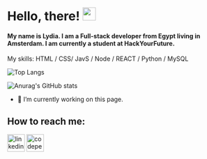 <!-- ![Header](https://images.unsplash.com/photo-1617529497471-9218633199c0?ixid=MnwxMjA3fDB8MHxwaG90by1wYWdlfHx8fGVufDB8fHx8&ixlib=rb-1.2.1&auto=format&fit=crop&w=750&q=80) -->

# Hello, there! <img src="https://raw.githubusercontent.com/MartinHeinz/MartinHeinz/master/wave.gif" width="30px">
#### My name is Lydia. I am a Full-stack developer from Egypt living in Amsterdam. I am currently a student at HackYourFuture.

<!-- I am looking to prove my coding and software skills through an entry-level position in an organization that ‎will ‎effectively utilize my experience and offers ‎an opportunity for my career, hoping to achieve my goals ‎throw your respected organization. -->

My skills: HTML / CSS/ JavS / Node / REACT / Python / MySQL 

![Top Langs](https://github-readme-stats.vercel.app/api/top-langs/?username=Lydia-GG&layout=compact)

![Anurag's GitHub stats](https://github-readme-stats.vercel.app/api?username=Lydia-GG)

- 🔭 I’m currently working on this page. 



## How to reach me:
 [<img src='https://cdn.jsdelivr.net/npm/simple-icons@3.0.1/icons/linkedin.svg' alt='linkedin' height='40'>](https://www.linkedin.com/in/lydia-samir-45a975108//)  [<img src='https://cdn.jsdelivr.net/npm/simple-icons@3.0.1/icons/codepen.svg' alt='codepen' height='40'>](https://codepen.io/lydia-gg)  

